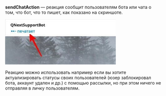 
**sendChatAction** — реакция сообщит пользователям бота или чата о том, что бот, что то пишет, как показано на скриншоте.

![](./1.png)

Реакцию можно использовать например если вы хотите актуализировать статусы своих пользователей (юзер заблокировал бота, аккаунт удален и др.) с помощью рассылки, но при этом ничего не отправляя в личку пользователям.



